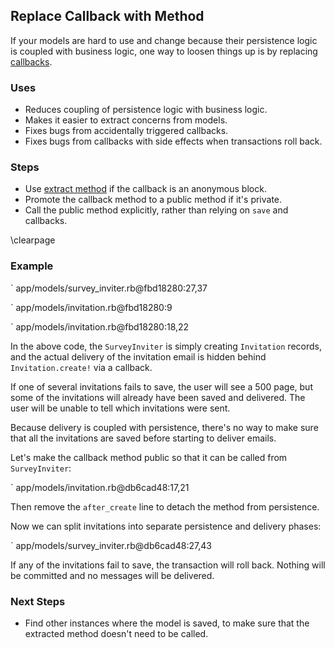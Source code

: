 ## Replace Callback with Method

If your models are hard to use and change because their persistence logic is
coupled with business logic, one way to loosen things up is by replacing
[callbacks](#callback).

### Uses

* Reduces coupling of persistence logic with business logic.
* Makes it easier to extract concerns from models.
* Fixes bugs from accidentally triggered callbacks.
* Fixes bugs from callbacks with side effects when transactions roll back.

### Steps

* Use [extract method](#extract-method) if the callback is an anonymous block.
* Promote the callback method to a public method if it's private.
* Call the public method explicitly, rather than relying on `save` and callbacks.

\clearpage

### Example

` app/models/survey_inviter.rb@fbd18280:27,37

` app/models/invitation.rb@fbd18280:9

` app/models/invitation.rb@fbd18280:18,22

In the above code, the `SurveyInviter` is simply creating `Invitation` records,
and the actual delivery of the invitation email is hidden behind
`Invitation.create!` via a callback.

If one of several invitations fails to save, the user will see a 500 page, but
some of the invitations will already have been saved and delivered. The user
will be unable to tell which invitations were sent.

Because delivery is coupled with persistence, there's no way to make sure that
all the invitations are saved before starting to deliver emails.

Let's make the callback method public so that it can be called from
`SurveyInviter`:

` app/models/invitation.rb@db6cad48:17,21

Then remove the `after_create` line to detach the method from persistence.

Now we can split invitations into separate persistence and delivery phases:

` app/models/survey_inviter.rb@db6cad48:27,43

If any of the invitations fail to save, the transaction will roll back. Nothing
will be committed and no messages will be delivered.

### Next Steps

* Find other instances where the model is saved, to make sure that the extracted
  method doesn't need to be called.
